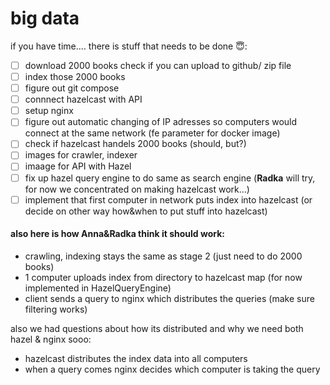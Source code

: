 # big data

if you have time.... there is stuff that needs to be done 😇:
- [ ] download 2000 books check if you can upload to github/ zip file
- [ ] index those 2000 books
- [ ] figure out git compose
- [ ] connnect hazelcast with API
- [ ] setup nginx
- [ ] figure out automatic changing of IP adresses so computers would connect at the same network (fe parameter for docker image)
- [ ] check if hazelcast handels 2000 books (should, but?)
- [ ] images for crawler, indexer
- [ ] imaage for API with Hazel
- [ ] fix up hazel query engine to do same as search engine (**Radka** will try, for now we concentrated on making hazelcast work...)
- [ ] implement that first computer in network puts index into hazelcast (or decide on other way how&when to put stuff into hazelcast)

#### also here is how Anna&Radka think it should work:
- crawling, indexing stays the same as stage 2 (just need to do 2000 books) 
- 1 computer uploads index from directory to hazelcast map (for now implemented in HazelQueryEngine)
- client sends a query to nginx which distributes the queries (make sure filtering works)

also we had questions about how its distributed and why we need both hazel & nginx sooo:
- hazelcast distributes the index data into all computers
- when a query comes nginx decides which computer is taking the query
